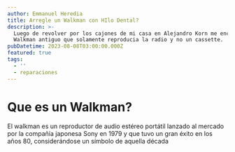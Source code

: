 ```yaml
---
author: Emmanuel Heredia
title: Arregle un Walkman con HIlo Dental?
description: >-
  Luego de revolver por los cajones de mi casa en Alejandro Korn me encontre un
  Walkman antiguo que solamente reproducia la radio y no un cassette.
pubDatetime: 2023-08-08T03:00:00.000Z
featured: true
tags:
  - ''
  - reparaciones
---
```


# Que es un Walkman? 


El walkman es un reproductor de audio estéreo portátil lanzado al mercado por la compañía japonesa Sony en 1979 y que tuvo un gran éxito en los años 80, considerándose un símbolo de aquella década
